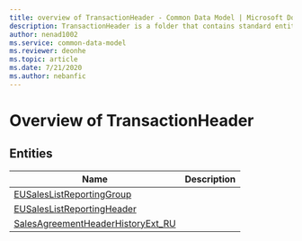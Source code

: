 ```yaml
---
title: overview of TransactionHeader - Common Data Model | Microsoft Docs
description: TransactionHeader is a folder that contains standard entities related to the Common Data Model.
author: nenad1002
ms.service: common-data-model
ms.reviewer: deonhe
ms.topic: article
ms.date: 7/21/2020
ms.author: nebanfic
---
```


# Overview of TransactionHeader


## Entities

|Name|Description|
|---|---|
|[EUSalesListReportingGroup](EUSalesListReportingGroup.md)||
|[EUSalesListReportingHeader](EUSalesListReportingHeader.md)||
|[SalesAgreementHeaderHistoryExt_RU](SalesAgreementHeaderHistoryExt_RU.md)||
